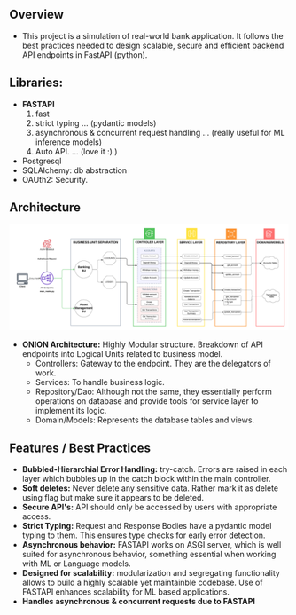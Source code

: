 ## Overview
- This project is a simulation of real-world bank application. It follows the best practices needed to design scalable, secure and efficient backend API endpoints in FastAPI (python).

## Libraries:

- **FASTAPI** 
  1. fast
  2. strict typing ... (pydantic models)
  3. asynchronous & concurrent request handling ... (really useful for ML inference models)
  4. Auto API. ... (love it :) )
- Postgresql
- SQLAlchemy: db abstraction
- OAUth2: Security.

## Architecture

![screenshot](./Onion_Arch.png)

- **ONION Architecture:** Highly Modular structure. Breakdown of API endpoints into Logical Units related to business model.
  - Controllers: Gateway to the endpoint. They are the delegators of work.
  - Services: To handle business logic. 
  - Repository/Dao: Although not the same, they essentially perform operations on database and provide tools for service layer to implement its logic.
  - Domain/Models: Represents the database tables and views.

## Features / Best Practices

- **Bubbled-Hierarchial Error Handling:** try-catch. Errors are raised in each layer which bubbles up in the catch block within the main controller.
- **Soft deletes:** Never delete any sensitive data. Rather mark it as delete using flag but make sure it appears to be deleted.
- **Secure API's:** API should only be accessed by users with appropriate access.
- **Strict Typing:** Request and Response Bodies have a pydantic model typing to them. This ensures type checks for early error detection.
- **Asynchronous behavior:** FASTAPI works on ASGI server, which is well suited for asynchronous behavior, something essential when working with ML or Language models.
- **Designed for scalability:** modularization and segregating functionality allows to build a highly scalable yet maintainble codebase. Use of FASTAPI enhances scalability for ML based applications.
- **Handles asynchronous & concurrent requests due to FASTAPI**
